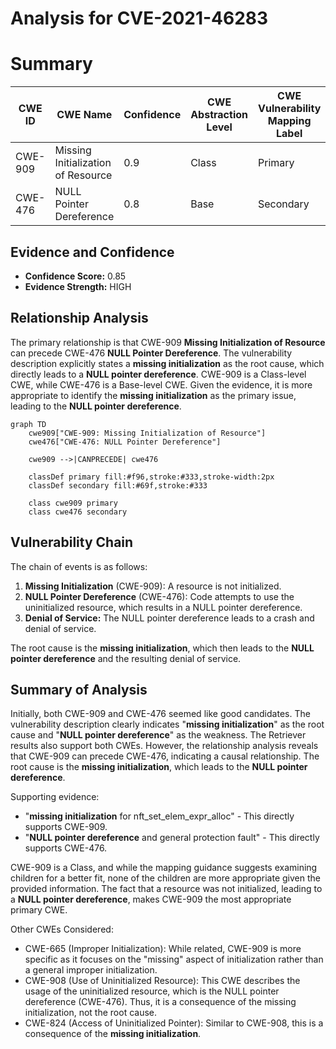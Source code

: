 # Analysis for CVE-2021-46283

# Summary
| CWE ID | CWE Name | Confidence | CWE Abstraction Level | CWE Vulnerability Mapping Label | CWE-Vulnerability Mapping Notes |
|---|---|---|---|---|---|
| CWE-909 | Missing Initialization of Resource | 0.9 | Class | Primary | Allowed-with-Review |
| CWE-476 | NULL Pointer Dereference | 0.8 | Base | Secondary | Allowed |

## Evidence and Confidence

*   **Confidence Score:** 0.85
*   **Evidence Strength:** HIGH

## Relationship Analysis
The primary relationship is that CWE-909 **Missing Initialization of Resource** can precede CWE-476 **NULL Pointer Dereference**. The vulnerability description explicitly states a **missing initialization** as the root cause, which directly leads to a **NULL pointer dereference**. CWE-909 is a Class-level CWE, while CWE-476 is a Base-level CWE. Given the evidence, it is more appropriate to identify the **missing initialization** as the primary issue, leading to the **NULL pointer dereference**.

```mermaid
graph TD
    cwe909["CWE-909: Missing Initialization of Resource"]
    cwe476["CWE-476: NULL Pointer Dereference"]

    cwe909 -->|CANPRECEDE| cwe476

    classDef primary fill:#f96,stroke:#333,stroke-width:2px
    classDef secondary fill:#69f,stroke:#333
    
    class cwe909 primary
    class cwe476 secondary
```

## Vulnerability Chain
The chain of events is as follows:
1.  **Missing Initialization** (CWE-909): A resource is not initialized.
2.  **NULL Pointer Dereference** (CWE-476): Code attempts to use the uninitialized resource, which results in a NULL pointer dereference.
3.  **Denial of Service:** The NULL pointer dereference leads to a crash and denial of service.

The root cause is the **missing initialization**, which then leads to the **NULL pointer dereference** and the resulting denial of service.

## Summary of Analysis
Initially, both CWE-909 and CWE-476 seemed like good candidates. The vulnerability description clearly indicates "**missing initialization**" as the root cause and "**NULL pointer dereference**" as the weakness. The Retriever results also support both CWEs. However, the relationship analysis reveals that CWE-909 can precede CWE-476, indicating a causal relationship. The root cause is the **missing initialization**, which leads to the **NULL pointer dereference**.

Supporting evidence:
*   "**missing initialization** for nft_set_elem_expr_alloc" - This directly supports CWE-909.
*   "**NULL pointer dereference** and general protection fault" - This directly supports CWE-476.

CWE-909 is a Class, and while the mapping guidance suggests examining children for a better fit, none of the children are more appropriate given the provided information. The fact that a resource was not initialized, leading to a **NULL pointer dereference**, makes CWE-909 the most appropriate primary CWE.

Other CWEs Considered:

*   CWE-665 (Improper Initialization): While related, CWE-909 is more specific as it focuses on the "missing" aspect of initialization rather than a general improper initialization.
*   CWE-908 (Use of Uninitialized Resource): This CWE describes the usage of the uninitialized resource, which is the NULL pointer dereference (CWE-476). Thus, it is a consequence of the missing initialization, not the root cause.
*   CWE-824 (Access of Uninitialized Pointer): Similar to CWE-908, this is a consequence of the **missing initialization**.